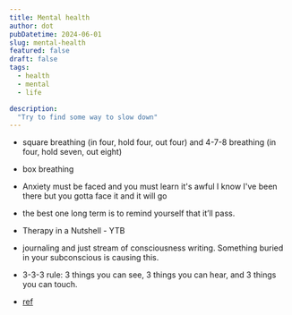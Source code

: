 ```yaml
---
title: Mental health
author: dot
pubDatetime: 2024-06-01
slug: mental-health
featured: false
draft: false
tags:
  - health
  - mental
  - life

description:
  "Try to find some way to slow down"
---
```




- square breathing (in four, hold four, out four) and 4-7-8 breathing (in four, hold seven, out eight) 
- box breathing

- Anxiety must be faced and you must learn it's awful I know I've been there but you gotta face it and it will go

- the best one long term is to remind yourself that it’ll pass.

- Therapy in a Nutshell - YTB
>
- journaling and just stream of consciousness writing. Something buried in your subconscious is causing this.

- 3-3-3 rule: 3 things you can see, 3 things you can hear, and 3 things you can touch.

- [ref](https://www.reddit.com/r/AskReddit/comments/12gsalz/serious_how_do_you_calm_your_mind_when_youre/)